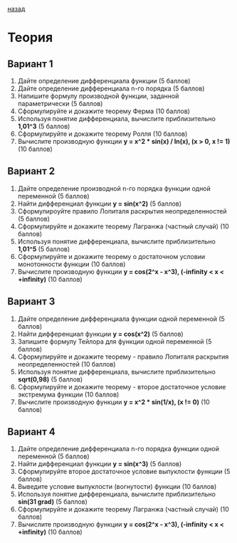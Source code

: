 [назад](../../../../isit/isit-1-2.md#Теория-функции-комплексного-переменного)

# Теория

## Вариант 1

1. Дайте определение дифференциала функции (5 баллов)
2. Дайте определение дифференциала n-го порядка (5 баллов)
3. Напишите формулу производной функции, заданной параметрически (5 баллов)
4. Сформулируйте и докажите теорему Ферма (10 баллов)
5. Используя понятие дифференциала, вычислите приблизительно **1,01^3** (5 баллов)
6. Сформулируйте и докажите теорему Ролля (10 баллов)
7. Вычислите производную функции **y = x^2 * sin(x) / ln(x), (x > 0, x != 1)** (10 баллов)


## Вариант 2

1. Дайте определение производной n-го порядка функции одной переменной (5 баллов)
2. Найти дифференциал функции **y = sin(x^2)** (5 баллов)
3. Сформулироуйте правило Лопиталя раскрытия неопределенностей (5 баллов)
4. Сформулируйте и докажите теорему Лагранжа (частный случай) (10 баллов)
5. Используя понятие дифференциала, вычислите приблизительно **1,01^5** (5 баллов)
6. Сформулируйте и докажите теорему о достаточном условии монотонности функции (10 баллов)
7. Вычислите производную функции **y = cos(2^x - x^3), (-infinity < x < +infinity)** (10 баллов)


## Вариант 3

1. Дайте определение дифференциала функции одной переменной (5 баллов)
2. Найти дифференциал функции **y = cos(x^2)** (5 баллов)
3. Запишите формулу Тейлора для функции одной переменной (5 баллов)
4. Сформулируйте и докажите теорему - правило Лопиталя раскрытия неопределенностей (10 баллов)
5. Используя понятие дифференциала, вычислите приблизительно **sqrt(0,98)** (5 баллов)
6. Сформулируйте и докажите теорему - второе достаточное условие экстремума функции (10 баллов)
7. Вычислите производную функции **y = x^2 * sin(1/x), (x != 0)** (10 баллов)


## Вариант 4

1. Дайте определение дифференциала n-го порядка функции одной переменной (5 баллов)
2. Найти дифференциал функции **y = sin(x^3)** (5 баллов)
3. Сформулируйте второе достаточное условие выпуклости функции (5 баллов)
4. Выведите условие выпуклости (вогнутости) функции (10 баллов)
5. Используя понятие дифференциала, вычислите приблизительно **sin(31 grad)** (5 баллов)
6. Сформулируйте и докажите теорему Лагранжа (частный случай) (10 баллов)
7. Вычислите производную функции **y = cos(2^x - x^3), (-infinity < x < +infinity)** (10 баллов)